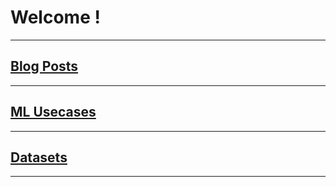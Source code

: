 # Welcome !
---

## [Blog Posts](/docs/blog_posts.md)
---

## [ML Usecases](/docs/blog_posts.md)
---

## [Datasets](/docs/blog_posts.md)
---
